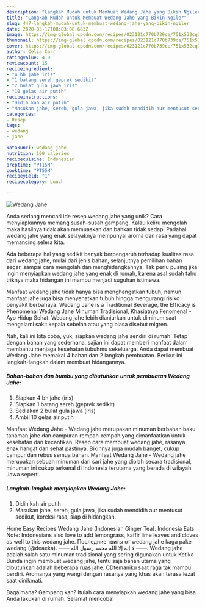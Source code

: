 ```yaml
---
description: "Langkah Mudah untuk Membuat Wedang Jahe yang Bikin Ngiler"
title: "Langkah Mudah untuk Membuat Wedang Jahe yang Bikin Ngiler"
slug: 447-langkah-mudah-untuk-membuat-wedang-jahe-yang-bikin-ngiler
date: 2020-05-17T08:03:08.663Z
image: https://img-global.cpcdn.com/recipes/023121c770b739ce/751x532cq70/wedang-jahe-foto-resep-utama.jpg
thumbnail: https://img-global.cpcdn.com/recipes/023121c770b739ce/751x532cq70/wedang-jahe-foto-resep-utama.jpg
cover: https://img-global.cpcdn.com/recipes/023121c770b739ce/751x532cq70/wedang-jahe-foto-resep-utama.jpg
author: Celia Carr
ratingvalue: 4.8
reviewcount: 15
recipeingredient:
- "4 bh jahe iris"
- "1 batang sereh geprek sedikit"
- "2 bulat gula jawa iris"
- "10 gelas air putih"
recipeinstructions:
- "Didih kah air putih"
- "Masukan jahe, sereh, gula jawa, jika sudah mendidih aur mentusut sedikut, koreksi rasa, siap di hidangkan."
categories:
- Resep
tags:
- wedang
- jahe

katakunci: wedang jahe 
nutrition: 100 calories
recipecuisine: Indonesian
preptime: "PT15M"
cooktime: "PT55M"
recipeyield: "1"
recipecategory: Lunch

---
```



![Wedang Jahe](https://img-global.cpcdn.com/recipes/023121c770b739ce/751x532cq70/wedang-jahe-foto-resep-utama.jpg)

Anda sedang mencari ide resep wedang jahe yang unik? Cara menyiapkannya memang susah-susah gampang. Kalau keliru mengolah maka hasilnya tidak akan memuaskan dan bahkan tidak sedap. Padahal wedang jahe yang enak selayaknya mempunyai aroma dan rasa yang dapat memancing selera kita.

Ada beberapa hal yang sedikit banyak berpengaruh terhadap kualitas rasa dari wedang jahe, mulai dari jenis bahan, selanjutnya pemilihan bahan segar, sampai cara mengolah dan menghidangkannya. Tak perlu pusing jika ingin menyiapkan wedang jahe yang enak di rumah, karena asal sudah tahu triknya maka hidangan ini mampu menjadi suguhan istimewa.

Manfaat wedang jahe tidak hanya bisa menghangatkan tubuh, namun manfaat jahe juga bisa menyehatkan tubuh hingga mengurangi risiko penyakit berbahaya. Wedang Jahe is a Traditional Beverage, the Efficacy is Phenomenal Wedang Jahe Minuman Tradisional, Khasiatnya Fenomenal - Ayo Hidup Sehat. Wedang jahe lebih dianjurkan untuk diminum saat mengalami sakit kepala sebelah atau yang biasa disebut migren.


Nah, kali ini kita coba, yuk, siapkan wedang jahe sendiri di rumah. Tetap dengan bahan yang sederhana, sajian ini dapat memberi manfaat dalam membantu menjaga kesehatan tubuhmu sekeluarga. Anda dapat membuat Wedang Jahe memakai 4 bahan dan 2 langkah pembuatan. Berikut ini langkah-langkah dalam membuat hidangannya.

<!--inarticleads1-->

##### Bahan-bahan dan bumbu yang dibutuhkan untuk pembuatan Wedang Jahe:

1. Siapkan 4 bh jahe (iris)
1. Siapkan 1 batang sereh (geprek sedikit)
1. Sediakan 2 bulat gula jawa (iris)
1. Ambil 10 gelas air putih


Manfaat Wedang Jahe - Wedang jahe merupakan minuman berbahan baku tanaman jahe dan campuran rempah-rempah yang dimanfaatkan untuk kesehatan dan kecantikan. Resep cara membuat wedang jahe, rasanya enak hangat dan sehat pastinya. Bikinnya juga mudah banget, cukup campur dan rebus semua bahan. Manfaat Wedang Jahe - Wedang jahe merupakan sebuah minuman dari sari jahe yang diolah secara tradisional, minuman ini cukup terkenal di Indonesia terutama yang berada di wilayah Jawa seperti. 

<!--inarticleads2-->

##### Langkah-langkah menyiapkan Wedang Jahe:

1. Didih kah air putih
1. Masukan jahe, sereh, gula jawa, jika sudah mendidih aur mentusut sedikut, koreksi rasa, siap di hidangkan.


Home Easy Recipes Wedang Jahe (Indonesian Ginger Tea). Indonesia Eats Note: Indonesians also love to add lemongrass, kaffir lime leaves and cloves as well to this wedang jahe. Последние твиты от wedang jahe kaga pake wedang (@deaeka). ‎—— لا إله إلا الله محمد رسول الله ——. Wedang jahe adalah salah satu minuman tradisional yang sering digunakan untuk Ketika Bunda ingin membuat wedang jahe, tentu saja bahan utama yang dibutuhkan adalah beberapa ruas jahe. CDtemaniku saat raga tak mampu berdiri. Aromanya yang wangi dengan rasanya yang khas akan terasa lezat saat dinikmati. 

Bagaimana? Gampang kan? Itulah cara menyiapkan wedang jahe yang bisa Anda lakukan di rumah. Selamat mencoba!
